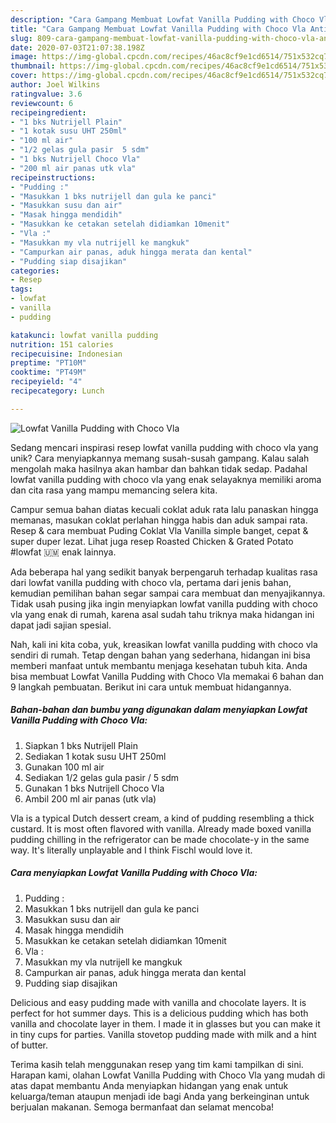 ```yaml
---
description: "Cara Gampang Membuat Lowfat Vanilla Pudding with Choco Vla Anti Gagal"
title: "Cara Gampang Membuat Lowfat Vanilla Pudding with Choco Vla Anti Gagal"
slug: 809-cara-gampang-membuat-lowfat-vanilla-pudding-with-choco-vla-anti-gagal
date: 2020-07-03T21:07:38.198Z
image: https://img-global.cpcdn.com/recipes/46ac8cf9e1cd6514/751x532cq70/lowfat-vanilla-pudding-with-choco-vla-foto-resep-utama.jpg
thumbnail: https://img-global.cpcdn.com/recipes/46ac8cf9e1cd6514/751x532cq70/lowfat-vanilla-pudding-with-choco-vla-foto-resep-utama.jpg
cover: https://img-global.cpcdn.com/recipes/46ac8cf9e1cd6514/751x532cq70/lowfat-vanilla-pudding-with-choco-vla-foto-resep-utama.jpg
author: Joel Wilkins
ratingvalue: 3.6
reviewcount: 6
recipeingredient:
- "1 bks Nutrijell Plain"
- "1 kotak susu UHT 250ml"
- "100 ml air"
- "1/2 gelas gula pasir  5 sdm"
- "1 bks Nutrijell Choco Vla"
- "200 ml air panas utk vla"
recipeinstructions:
- "Pudding :"
- "Masukkan 1 bks nutrijell dan gula ke panci"
- "Masukkan susu dan air"
- "Masak hingga mendidih"
- "Masukkan ke cetakan setelah didiamkan 10menit"
- "Vla :"
- "Masukkan my vla nutrijell ke mangkuk"
- "Campurkan air panas, aduk hingga merata dan kental"
- "Pudding siap disajikan"
categories:
- Resep
tags:
- lowfat
- vanilla
- pudding

katakunci: lowfat vanilla pudding 
nutrition: 151 calories
recipecuisine: Indonesian
preptime: "PT10M"
cooktime: "PT49M"
recipeyield: "4"
recipecategory: Lunch

---
```



![Lowfat Vanilla Pudding with Choco Vla](https://img-global.cpcdn.com/recipes/46ac8cf9e1cd6514/751x532cq70/lowfat-vanilla-pudding-with-choco-vla-foto-resep-utama.jpg)

Sedang mencari inspirasi resep lowfat vanilla pudding with choco vla yang unik? Cara menyiapkannya memang susah-susah gampang. Kalau salah mengolah maka hasilnya akan hambar dan bahkan tidak sedap. Padahal lowfat vanilla pudding with choco vla yang enak selayaknya memiliki aroma dan cita rasa yang mampu memancing selera kita.

Campur semua bahan diatas kecuali coklat aduk rata lalu panaskan hingga memanas, masukan coklat perlahan hingga habis dan aduk sampai rata. Resep &amp; cara membuat Puding Coklat Vla Vanilla simple banget, cepat &amp; super duper lezat. Lihat juga resep Roasted Chicken &amp; Grated Potato #lowfat 🇺🇲 enak lainnya.

Ada beberapa hal yang sedikit banyak berpengaruh terhadap kualitas rasa dari lowfat vanilla pudding with choco vla, pertama dari jenis bahan, kemudian pemilihan bahan segar sampai cara membuat dan menyajikannya. Tidak usah pusing jika ingin menyiapkan lowfat vanilla pudding with choco vla yang enak di rumah, karena asal sudah tahu triknya maka hidangan ini dapat jadi sajian spesial.


Nah, kali ini kita coba, yuk, kreasikan lowfat vanilla pudding with choco vla sendiri di rumah. Tetap dengan bahan yang sederhana, hidangan ini bisa memberi manfaat untuk membantu menjaga kesehatan tubuh kita. Anda bisa membuat Lowfat Vanilla Pudding with Choco Vla memakai 6 bahan dan 9 langkah pembuatan. Berikut ini cara untuk membuat hidangannya.

<!--inarticleads1-->

##### Bahan-bahan dan bumbu yang digunakan dalam menyiapkan Lowfat Vanilla Pudding with Choco Vla:

1. Siapkan 1 bks Nutrijell Plain
1. Sediakan 1 kotak susu UHT 250ml
1. Gunakan 100 ml air
1. Sediakan 1/2 gelas gula pasir / 5 sdm
1. Gunakan 1 bks Nutrijell Choco Vla
1. Ambil 200 ml air panas (utk vla)


Vla is a typical Dutch dessert cream, a kind of pudding resembling a thick custard. It is most often flavored with vanilla. Already made boxed vanilla pudding chilling in the refrigerator can be made chocolate-y in the same way. It&#39;s literally unplayable and I think Fischl would love it. 

<!--inarticleads2-->

##### Cara menyiapkan Lowfat Vanilla Pudding with Choco Vla:

1. Pudding :
1. Masukkan 1 bks nutrijell dan gula ke panci
1. Masukkan susu dan air
1. Masak hingga mendidih
1. Masukkan ke cetakan setelah didiamkan 10menit
1. Vla :
1. Masukkan my vla nutrijell ke mangkuk
1. Campurkan air panas, aduk hingga merata dan kental
1. Pudding siap disajikan


Delicious and easy pudding made with vanilla and chocolate layers. It is perfect for hot summer days. This is a delicious pudding which has both vanilla and chocolate layer in them. I made it in glasses but you can make it in tiny cups for parties. Vanilla stovetop pudding made with milk and a hint of butter. 

Terima kasih telah menggunakan resep yang tim kami tampilkan di sini. Harapan kami, olahan Lowfat Vanilla Pudding with Choco Vla yang mudah di atas dapat membantu Anda menyiapkan hidangan yang enak untuk keluarga/teman ataupun menjadi ide bagi Anda yang berkeinginan untuk berjualan makanan. Semoga bermanfaat dan selamat mencoba!
